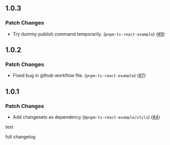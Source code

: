 
## 1.0.3

### Patch Changes

- Try dummy publish command temporarily. (`pnpm-ts-react-example`) ([#9](https://github.com/keller-mark/pnpm-ts-react-example/pull/9))


## 1.0.2

### Patch Changes

- Fixed bug in github workflow file. (`pnpm-ts-react-example`) ([#7](https://github.com/keller-mark/pnpm-ts-react-example/pull/7))


## 1.0.1

### Patch Changes

- Add changesets as dependency (`@pnpm-ts-react-example/utils`) ([#4](https://github.com/keller-mark/pnpm-ts-react-example/pull/4))

test

full changelog